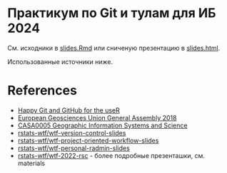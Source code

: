# Практикум по Git и тулам для ИБ 2024

См. исходники в [slides.Rmd](./slides.Rmd) или сниченую презентацию в [slides.html](./slides.html).

Использованные источники ниже.

# References

- [Happy Git and GitHub for the useR](https://happygitwithr.com/)
- [European Geosciences Union General Assembly 2018](https://vickysteeves.gitlab.io/repro-papers/git.html)
- [CASA0005 Geographic Information Systems and Science](https://andrewmaclachlan.github.io/CASA0005repo/git-github-and-rmarkdown.html#recommended-listening-3)
- [rstats-wtf/wtf-version-control-slides](https://github.com/rstats-wtf/wtf-version-control-slides)
- [rstats-wtf/wtf-project-oriented-workflow-slides](https://github.com/rstats-wtf/wtf-project-oriented-workflow-slides)
- [rstats-wtf/wtf-personal-radmin-slides](https://github.com/rstats-wtf/wtf-personal-radmin-slides)
- [rstats-wtf/wtf-2022-rsc](https://github.com/rstats-wtf/wtf-2022-rsc) - более подробные презенташки, см. materials

